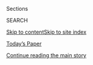 <div id="app">

<div>

<div class="NYTAppHideMasthead css-zz1s19 e1suatyy0">

<div class="section css-ui9rw0 e1suatyy2">

<div class="css-11hrj97 er09x8g0">

<div class="css-6n7j50">

</div>

<span class="css-1dv1kvn">Sections</span>

<div class="css-10488qs">

<span class="css-1dv1kvn">SEARCH</span>

</div>

[Skip to content](#site-content)[Skip to site index](#site-index)

</div>

<div class="css-10698na e1huz5gh0">

</div>

</div>

<div id="masthead-bar-one" class="section hasLinks css-15hmgas e1csuq9d3">

<div class="css-uqyvli e1csuq9d0">

</div>

<div class="css-1uqjmks e1csuq9d1">

</div>

<div class="css-9e9ivx">

[](https://myaccount.nytimes.com/auth/login?response_type=cookie&client_id=vi)

</div>

<div class="css-1bvtpon e1csuq9d2">

[Today’s Paper](https://www.nytimes.com/section/todayspaper)

</div>

</div>

</div>

</div>

<div data-aria-hidden="false">

<div id="site-content" role="main">

<div id="top-wrapper" class="css-15p45cc eaca97t0" type="top">

<div id="top-slug" class="css-19x0jxb eaca97t1" hidden="">

Advertisement

</div>

[Continue reading the main story](#after-top)

<div class="ad top-wrapper" style="text-align:center;height:100%;display:block;min-height:90px">

<div id="top" class="place-ad" data-position="top" data-size-key="top">

</div>

</div>

<div id="after-top">

</div>

</div>

<div id="collection-bret-stephens" class="section css-15h4p1b e9abtgs0">

<div class="css-1j21atc e1svk9qx1">

<div class="css-fmiefx e1svk9qx2">

<div class="css-1hk7r2m eu54l5x0">

<div id="sponsor-wrapper" class="css-7a1pgi eaca97t0" type="sponsor" hidden="">

<div id="sponsor-slug" class="css-1l4mleb eaca97t1" hidden="">

Supported by

</div>

[Continue reading the main story](#after-sponsor)

<div id="sponsor" class="ad sponsor-wrapper" style="text-align:left;height:100%;display:block">

</div>

<div id="after-sponsor">

</div>

</div>

</div>

### <span class="css-1032l74 ezz4tcd1">[Opinion](/section/opinion)</span>

</div>

<div class="css-nfcc9b e1svk9qx3">

<div class="css-zpl4ow e1svk9qx7">

![avatar](https://static01.nyt.com/images/2017/04/27/opinion/bret-stephens/bret-stephens-thumbLarge-v3.png)

</div>

<div class="css-vl9dhg e1svk9qx5">

<div class="css-1nrhkj6 e1svk9qx6">

# Bret Stephens

<div class="follow-button-placeholder" data-collection-id="">

</div>

</div>

## <span>Foreign policy and domestic politics.</span> <span class="css-dd5dyy">More**</span>

</div>

</div>

## <span>Foreign policy and domestic politics.</span> <span class="css-dd5dyy">More**</span>

</div>

<div class="css-1ywsdp4">

Bret L. Stephens joined The New York Times as an Op-Ed columnist in
April 2017. His column appears Thursday and Saturday.

Mr. Stephens came to The Times after a long career with The Wall Street
Journal, where he was most recently deputy editorial page editor and,
for 11 years, a foreign affairs columnist. Before that, he was editor in
chief of The Jerusalem Post. At The Post he oversaw the paper's news,
editorial and digital operations and its international editions, and
also wrote a weekly column. He has reported from around the world and
interviewed scores of world leaders.

Mr. Stephens is the author of "America in Retreat: The New Isolationism
and the Coming Global Disorder," released in November 2014. He is is the
recipient of numerous awards and distinctions, including two honorary
doctorates and the 2013 Pulitzer Prize for commentary. He was raised in
Mexico City and holds a B.A. from the University of Chicago and an MSc.
from the London School of Economics. He and his wife, Corinna da
Fonseca-Wollheim, a music critic for The Times, live with their three
children in New York and Hamburg, Germany.

</div>

<div class="css-1rclpnj ekkqrpp0">

</div>

<div class="css-185go5a e1o5byef0">

<div class="css-15cbhtu">

  - [Latest](#stream-panel)
  - <span class="css-6n7j50">Search</span>
    <div class="control">
    <div class="label-container css-1dv1kvn">
    Search
    </div>
    <div class="css-wm4t3d">
    **<span id="clear-search-input" class="css-1dv1kvn">Clear this text
    input</span>
    </div>
    </div>
    <span class="css-1iovbfw"></span>

<div id="stream-panel" class="section css-8msx5b e1jz0cab1">

<div class="css-13mho3u">

1.  
    
    <div class="css-1cp3ece">
    
    <div class="css-1l4spti">
    
    [](/2020/08/05/opinion/sunday/edmund-burke.html)
    
    <div class="css-79elbk">
    
    ![](https://static01.nyt.com/images/2020/08/09/opinion/sunday/07Stephens/07Stephens-thumbWide.jpg?quality=75&auto=webp&disable=upscale)
    
    </div>
    
    ## Why Edmund Burke Still Matters
    
    He reminds us it’s hard to respect democratic political institutions
    while disdaining the founders of those institutions.
    
    <div class="css-1nqbnmb ea5icrr0">
    
    By <span class="css-1n7hynb">Bret Stephens</span>
    
    </div>
    
    </div>
    
    <div class="css-1lc2l26 e1xfvim33">
    
    </div>
    
    </div>

2.  
    
    <div class="css-1cp3ece">
    
    <div class="css-1l4spti">
    
    [](/2020/08/03/opinion/israel-palestine-one-state-solution.html)
    
    <div class="css-79elbk">
    
    ![](https://static01.nyt.com/images/2020/08/03/opinion/03stephensWeb/03stephensWeb-thumbWide.jpg?quality=75&auto=webp&disable=upscale)
    
    </div>
    
    ## The Siren Song of ‘One State’
    
    A hopeless plan could dash hopes for a peaceful resolution between
    Israelis and Palestinians.
    
    <div class="css-1nqbnmb ea5icrr0">
    
    By <span class="css-1n7hynb">Bret Stephens</span>
    
    </div>
    
    </div>
    
    <div class="css-1lc2l26 e1xfvim33">
    
    </div>
    
    </div>

3.  
    
    <div class="css-1cp3ece">
    
    <div class="css-1l4spti">
    
    [](/2020/07/27/opinion/trump-2020.html)
    
    <div class="css-79elbk">
    
    ![](https://static01.nyt.com/images/2020/07/28/opinion/27stephensWeb/27stephensWeb-thumbWide.jpg?quality=75&auto=webp&disable=upscale)
    
    </div>
    
    ## What Will a Post-Trump G.O.P. Look Like?
    
    And consider, what will it take for the Republican Party to begin to
    heal itself?
    
    <div class="css-1nqbnmb ea5icrr0">
    
    By <span class="css-1n7hynb">Bret Stephens</span>
    
    </div>
    
    </div>
    
    <div class="css-1lc2l26 e1xfvim33">
    
    </div>
    
    </div>

4.  
    
    <div class="css-1cp3ece">
    
    <div class="css-1l4spti">
    
    [](/2020/07/24/opinion/china-trump.html)
    
    <div class="css-79elbk">
    
    ![](https://static01.nyt.com/images/2020/07/24/opinion/24stephensWeb/24stephensWeb-thumbWide.jpg?quality=75&auto=webp&disable=upscale)
    
    </div>
    
    ## The Two China Fires
    
    Is America prepared for a Cold War with China?
    
    <div class="css-1nqbnmb ea5icrr0">
    
    By <span class="css-1n7hynb">Bret Stephens</span>
    
    </div>
    
    </div>
    
    <div class="css-1lc2l26 e1xfvim33">
    
    </div>
    
    </div>

5.  
    
    <div class="css-1cp3ece">
    
    <div class="css-1l4spti">
    
    [](/2020/07/17/opinion/policing-crime-baltimore.html)
    
    <div class="css-79elbk">
    
    ![](https://static01.nyt.com/images/2020/07/17/opinion/17stephens3/merlin_94989593_e0600611-d4a5-4dc2-9103-1532bc5581bb-thumbWide.jpg?quality=75&auto=webp&disable=upscale)
    
    </div>
    
    ## American Crime and the Baltimore Model
    
    Cities across the country are in danger of making the same mistakes.
    
    <div class="css-1nqbnmb ea5icrr0">
    
    By <span class="css-1n7hynb">Bret Stephens</span>
    
    </div>
    
    </div>
    
    <div class="css-1lc2l26 e1xfvim33">
    
    </div>
    
    </div>

6.  
    
    <div class="css-1cp3ece">
    
    <div class="css-1l4spti">
    
    [](/2020/07/03/opinion/orwell-fourth-of-july.html)
    
    <div class="css-79elbk">
    
    ![](https://static01.nyt.com/images/2020/07/03/opinion/03stephensWeb/03stephensWeb-thumbWide.jpg?quality=75&auto=webp&disable=upscale)
    
    </div>
    
    ## Reading Orwell for the Fourth of July
    
    As we celebrate freedom, speaking freely is in danger.
    
    <div class="css-1nqbnmb ea5icrr0">
    
    By <span class="css-1n7hynb">Bret Stephens</span>
    
    </div>
    
    <div class="css-185051n">
    
    [阅读简体中文版](https://cn.nytimes.com/opinion/20200706/orwell-fourth-of-july/ "Read in Simplified Chinese")[閱讀繁體中文版](https://cn.nytimes.com/opinion/20200706/orwell-fourth-of-july/zh-hant/ "Read in Traditional Chinese")
    
    </div>
    
    </div>
    
    <div class="css-1lc2l26 e1xfvim33">
    
    </div>
    
    </div>

7.  
    
    <div class="css-1cp3ece">
    
    <div class="css-1l4spti">
    
    [](/2020/06/26/opinion/statues-protests.html)
    
    <div class="css-79elbk">
    
    ![](https://static01.nyt.com/images/2020/06/26/opinion/26stephensWeb/26stephensWeb-thumbWide.jpg?quality=75&auto=webp&disable=upscale)
    
    </div>
    
    ## After the Statues Fall
    
    Some deserve to be toppled. But monuments to those who sought to
    make the union more perfect should stand.
    
    <div class="css-1nqbnmb ea5icrr0">
    
    By <span class="css-1n7hynb">Bret Stephens</span>
    
    </div>
    
    </div>
    
    <div class="css-1lc2l26 e1xfvim33">
    
    </div>
    
    </div>

8.  
    
    <div class="css-1cp3ece">
    
    <div class="css-1l4spti">
    
    [](/2020/06/19/opinion/bolton-book.html)
    
    <div class="css-79elbk">
    
    ![](https://static01.nyt.com/images/2020/06/19/opinion/19stephens1/19stephens1-thumbWide.jpg?quality=75&auto=webp&disable=upscale)
    
    </div>
    
    ## The Doom Where It Happened
    
    Was John Bolton gullible or cynical? Yes.
    
    <div class="css-1nqbnmb ea5icrr0">
    
    By <span class="css-1n7hynb">Bret Stephens</span>
    
    </div>
    
    </div>
    
    <div class="css-1lc2l26 e1xfvim33">
    
    </div>
    
    </div>

9.  
    
    <div class="css-1cp3ece">
    
    <div class="css-1l4spti">
    
    [](/2020/06/12/opinion/tom-cotton-op-ed.html)
    
    <div class="css-79elbk">
    
    ![](https://static01.nyt.com/images/2020/06/12/opinion/12stephens1/merlin_168181410_2494ca03-e379-41bd-9903-35dd212d5105-thumbWide.jpg?quality=75&auto=webp&disable=upscale)
    
    </div>
    
    ## Bret Stephens: What The Times Got Wrong
    
    Tom Cotton speaks for a large part of this country. Will we not
    listen?
    
    <div class="css-1nqbnmb ea5icrr0">
    
    By <span class="css-1n7hynb">Bret Stephens</span>
    
    </div>
    
    </div>
    
    <div class="css-1lc2l26 e1xfvim33">
    
    </div>
    
    </div>

10. 
    
    <div class="css-1cp3ece">
    
    <div class="css-1l4spti">
    
    [](/2020/06/05/opinion/donald-trump.html)
    
    <div class="css-79elbk">
    
    ![](https://static01.nyt.com/images/2020/06/06/opinion/06stephens_print/merlin_172688259_4f84b201-2da4-42ed-ac60-754a266d75c4-thumbWide.jpg?quality=75&auto=webp&disable=upscale)
    
    </div>
    
    ## Donald Trump Is Our National Catastrophe
    
    With malice toward all; with charity for none.
    
    <div class="css-1nqbnmb ea5icrr0">
    
    By <span class="css-1n7hynb">Bret Stephens</span>
    
    </div>
    
    </div>
    
    <div class="css-1lc2l26 e1xfvim33">
    
    </div>
    
    </div>

<div class="css-13mho3u">

<div class="css-1t62hi8">

<div class="css-1stvaey">

Show More

<div>

<div style="border:0;clip:rect(0 0 0 0);height:1px;margin:-1px;overflow:hidden;white-space:nowrap;padding:0;width:1px;position:absolute" role="log" data-aria-live="assertive">

</div>

<div style="border:0;clip:rect(0 0 0 0);height:1px;margin:-1px;overflow:hidden;white-space:nowrap;padding:0;width:1px;position:absolute" role="log" data-aria-live="assertive">

</div>

<div style="border:0;clip:rect(0 0 0 0);height:1px;margin:-1px;overflow:hidden;white-space:nowrap;padding:0;width:1px;position:absolute" role="log" data-aria-live="polite">

</div>

<div style="border:0;clip:rect(0 0 0 0);height:1px;margin:-1px;overflow:hidden;white-space:nowrap;padding:0;width:1px;position:absolute" role="log" data-aria-live="polite">

</div>

</div>

</div>

</div>

</div>

</div>

<div class="css-g6hk37 supplemental">

<div id="mid1-wrapper" class="css-10wkyv7 eaca97t0" type="lede">

<div id="mid1-slug" class="css-1tag3rd eaca97t1">

Advertisement

</div>

[Continue reading the main story](#after-mid1)

<div id="mid1" class="ad mid1-wrapper" style="text-align:center;height:100%;display:block;min-height:250px">

</div>

<div id="after-mid1">

</div>

</div>

<div id="mktg-wrapper" class="css-oxle51 eaca97t0" type="mktg">

<div id="mktg-slug" class="css-1tag3rd eaca97t1">

Advertisement

</div>

[Continue reading the main story](#after-mktg)

<div id="mktg" class="ad mktg-wrapper" style="text-align:center;height:100%;display:block">

</div>

<div id="after-mktg">

</div>

</div>

</div>

</div>

</div>

</div>

</div>

</div>

## Site Index

<div>

</div>

## Site Information Navigation

  - [© <span>2020</span> <span>The New York Times
    Company</span>](https://help.nytimes.com/hc/en-us/articles/115014792127-Copyright-notice)

<!-- end list -->

  - [NYTCo](https://www.nytco.com/)
  - [Contact
    Us](https://help.nytimes.com/hc/en-us/articles/115015385887-Contact-Us)
  - [Work with us](https://www.nytco.com/careers/)
  - [Advertise](https://nytmediakit.com/)
  - [T Brand Studio](http://www.tbrandstudio.com/)
  - [Your Ad
    Choices](https://www.nytimes.com/privacy/cookie-policy#how-do-i-manage-trackers)
  - [Privacy](https://www.nytimes.com/privacy)
  - [Terms of
    Service](https://help.nytimes.com/hc/en-us/articles/115014893428-Terms-of-service)
  - [Terms of
    Sale](https://help.nytimes.com/hc/en-us/articles/115014893968-Terms-of-sale)
  - [Site Map](https://spiderbites.nytimes.com)
  - [Help](https://help.nytimes.com/hc/en-us)
  - [Subscriptions](https://www.nytimes.com/subscription?campaignId=37WXW)

</div>

</div>
